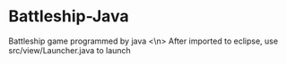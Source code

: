 # Battleship-Java
Battleship game programmed by java <\n> 
After imported to eclipse, use src/view/Launcher.java to launch
